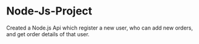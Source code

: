 # Node-Js-Project
Created a Node.js Api which register a new user, who can add new orders, and get order details of that user.
